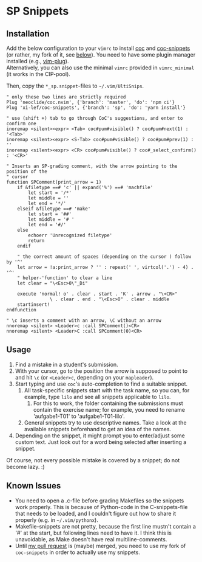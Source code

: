 # SP Snippets

## Installation

Add the below configuration to your `vimrc` to install
[coc](https://github.com/neoclide/coc.nvim) and
[coc-snippets](https://github.com/neoclide/coc-snippets) (or rather, my fork of
it, see [below](#known-issues)). You need to have some plugin manager installed
(e.g., [vim-plug](https://github.com/junegunn/vim-plug)).  
Alternatively, you can also use the minimal `vimrc` provided in `vimrc_minimal`
(it works in the CIP-pool).

Then, copy the `*_sp.snippet`-files to `~/.vim/UltiSnips`.

```vim
" only these two lines are strictly required
Plug 'neoclide/coc.nvim', {'branch': 'master', 'do': 'npm ci'}
Plug 'xi-lef/coc-snippets', {'branch': 'sp', 'do': 'yarn install'}

" use (shift +) tab to go through CoC's suggestions, and enter to confirm one
inoremap <silent><expr> <Tab> coc#pum#visible() ? coc#pum#next(1) : '<Tab>'
inoremap <silent><expr> <S-Tab> coc#pum#visible() ? coc#pum#prev(1) : ''
inoremap <silent><expr> <CR> coc#pum#visible() ? coc#_select_confirm() : '<CR>'

" Inserts an SP-grading comment, with the arrow pointing to the position of the
" cursor
function SPComment(print_arrow = 1)
    if &filetype ==# 'c' || expand('%') ==# 'machfile'
        let start = '/*'
        let middle = ''
        let end = '*/'
    elseif &filetype ==# 'make'
        let start = '##'
        let middle = '# '
        let end = '#/'
    else
        echoerr 'Unrecognized filetype'
        return
    endif

    " the correct amount of spaces (depending on the cursor ) follow by '^'
    let arrow = !a:print_arrow ? '' : repeat(' ', virtcol('.') - 4) . '^'
    " helper-'function' to clear a line
    let clear = "\<Esc>0\"_Di"

    execute 'normal! o' . clear . start . 'K' . arrow . "\<CR>"
                \ . clear . end . "\<Esc>O" . clear . middle
    startinsert!
endfunction

" \c inserts a comment with an arrow, \C without an arrow
nnoremap <silent> <Leader>c :call SPComment()<CR>
nnoremap <silent> <Leader>C :call SPComment(0)<CR>
```

## Usage

1. Find a mistake in a student's submission.
2. With your cursor, go to the position the arrow is supposed to point to and
   hit `\c` (or `<Leader>c`, depending on your `mapleader`).
3. Start typing and use `coc`'s auto-completion to find a suitable snippet.
    1. All task-specific snippets start with the task name, so you can, for
       example, type `lilo` and see all snippets applicable to `lilo`.
         1. For this to work, the folder containing the submissions must contain
            the exercise name; for example, you need to rename 'aufgabe1-T01' to
            'aufgabe1-T01-lilo'.
    2. General snippets try to use descriptive names. Take a look at the
       available snippets beforehand to get an idea of the names.
4. Depending on the snippet, it might prompt you to enter/adjust some custom
   text. Just look out for a word being selected after inserting a snippet.

Of course, not every possible mistake is covered by a snippet; do not become
lazy. :)

## Known Issues

- You need to open a .c-file before grading Makefiles so the snippets work
    properly. This is because of Python-code in the C-snippets-file that needs
    to be loaded, and I couldn't figure out how to share it properly (e.g. in
    `~/.vim/pythonx`).
- Makefile-snippets are not pretty, because the first line mustn't contain a '#'
    at the start, but following lines need to have it. I think this is
    unavoidable, as Make doesn't have real multiline-comments.
- Until [my pull request](https://github.com/neoclide/coc-snippets/pull/349) is
    (maybe) merged, you need to use my fork of `coc-snippets` in order to
    actually use my snippets.
